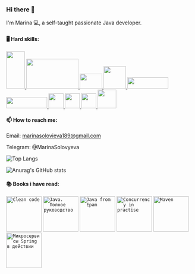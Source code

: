 ### Hi there 👋 

I'm Marina 💻, a self-taught passionate Java developer.

#### 🖥 Hard skills:
  <a href="https://ru.wikipedia.org/wiki/Java">
   <img src="https://upload.wikimedia.org/wikipedia/ru/thumb/3/39/Java_logo.svg/182px-Java_logo.svg.png" width="50" height="100"/>
  </a>
  <a href="https://spring.io/">
   <img src="https://4.bp.blogspot.com/-9kYSwCDRbms/W-qSUvwnFWI/AAAAAAAAEsE/j4EeFEPQHBc-QpxMV9l3gQAaLAuG2WhTgCLcBGAs/s1600/spring-framework.png" width="140" height="80"/>
  </a>
  <a href="https://www.mysql.com/">
   <img src="https://upload.wikimedia.org/wikipedia/en/thumb/d/dd/MySQL_logo.svg/150px-MySQL_logo.svg.png" width="60" height="40"/>
  </a>
  <a href="https://www.postgresql.org/">
   <img src="https://upload.wikimedia.org/wikipedia/commons/thumb/2/29/Postgresql_elephant.svg/180px-Postgresql_elephant.svg.png" width="60" height="60"/>
  </a>
  <a href="https://www.docker.com/">
   <img src="https://upload.wikimedia.org/wikipedia/en/thumb/f/f4/Docker_logo.svg/180px-Docker_logo.svg.png" width="110" height="30"/>
  </a>
  <a href="https://www.liquibase.com/">
   <img src="https://www.liquibase.com/wp-content/themes/liquibase/assets/img/logo.svg" width="110" height="30"/>
  </a>
  <a href="https://swagger.io/">
   <img src="https://upload.wikimedia.org/wikipedia/commons/a/ab/Swagger-logo.png" width="40" height="40"/>
  </a>
  <a href="https://ru.m.wikipedia.org/wiki/HTML">
   <img src="https://upload.wikimedia.org/wikipedia/commons/thumb/6/61/HTML5_logo_and_wordmark.svg/120px-HTML5_logo_and_wordmark.svg.png" width="40" height="40"/>
  </a>
  <a href="https://en.m.wikipedia.org/wiki/CSS">
   <img src="https://upload.wikimedia.org/wikipedia/commons/thumb/d/d5/CSS3_logo_and_wordmark.svg/180px-CSS3_logo_and_wordmark.svg.png" width="40" height="40"/>
  </a>
  <a href="https://developer.mozilla.org/en-US/docs/Web/JavaScriptS">
   <img src="https://upload.wikimedia.org/wikipedia/commons/thumb/9/99/Unofficial_JavaScript_logo_2.svg/120px-Unofficial_JavaScript_logo_2.svg.png" width="50" height="50"/>
  </a> 


#### 📫 How to reach me:
Email: marinasolovieva189@gmail.com

Telegram: @MarinaSolovyeva

![Top Langs](https://github-readme-stats.vercel.app/api/top-langs/?username=MarinaSolovyeva&layout=compact&bg_color=00000000)

![Anurag's GitHub stats](https://github-readme-stats.vercel.app/api?username=MarinaSolovyeva&show_icons=true&bg_color=00000000)


#### 📚 Books i have read:

<div>
	<code><a href="#CleanCode" ><img src="https://images-na.ssl-images-amazon.com/images/I/51b7XbfMIIL.jpg" title="Clean code" width="95" /></a></code>
  <code><a href="#Java" ><img src="https://ir.ozone.ru/multimedia/wc1000/1023718303.jpg" title="Java. Полное руководство" width="95" /></a></code>
  <code><a href="#CleanCode" ><img src="https://d3tvd1u91rr79.cloudfront.net/4c6310843a7f09f1593969f2d4c5a340/html/bg1.png?Policy=eyJTdGF0ZW1lbnQiOlt7IlJlc291cmNlIjoiaHR0cHM6XC9cL2QzdHZkMXU5MXJyNzkuY2xvdWRmcm9udC5uZXRcLzRjNjMxMDg0M2E3ZjA5ZjE1OTM5NjlmMmQ0YzVhMzQwXC9odG1sXC8qIiwiQ29uZGl0aW9uIjp7IkRhdGVMZXNzVGhhbiI6eyJBV1M6RXBvY2hUaW1lIjoxNjk3NzkzMzU5fX19XX0_&Signature=F6PI46g~D8NLYzEvEifclEDFGd3SlFjbOboN8D7h9BAo-UvYhp13jOXL7Gaiq2Zcf~YNrZn00o595cuLK~Kh7TMzpHjyHGqHe6h9bmy7ZExqih7Uh-Rm6o0ymeJG6n2EZ3Htj3oRR4Q9nuxguDOA7mQCp7mq5AqLdWY7IxrUYQKzOkAlcYaf7a1WnfvxUdsJvjagbf0Ss0RUZNDipcKwaVXAAcopO4VbQL3-4HcDQr7gjUYnvTS24mBz-aPLYo~9SftnBDxNfniIFWvYC4Fj-uT70ui6IeGG8oIiHwl8lU-3vgjUlgA0bW6kigt8-ZYbfx9-eut5-OkKF0lEmYIRag__&Key-Pair-Id=APKAJ535ZH3ZAIIOADHQ" title="Java from Epam" width="95" /></a></code>
  <code><a href="#Concurrency" ><img src="https://ir.ozone.ru/s3/multimedia-i/wc1000/6010239354.jpg" title="Concurrency in practise" width="95" /></a></code>
  <code><a href="#Maven" ><img src="https://encrypted-tbn1.gstatic.com/images?q=tbn:ANd9GcTM6iEpaJqifVtVfOnHX6prelgI2OQ9NhsmPKKpwY2yNAPaTfe1" title="Maven" width="95" /></a></code>
	<code><a href="#Microservices" ><img src="https://ir.ozone.ru/s3/multimedia-h/wc1000/6191929913.jpg" title="Микросервисы Spring в действии" width="95" /></a></code>
</div>

<br>
